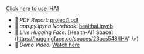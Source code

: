 [Click here to use IHA1](https://huggingface.co/spaces/23ucs548/IHA)

- 📄 *PDF Report:* [project1.pdf](project1.pdf)
- 📓 *app.py.ipynb Notebook:* [healthai.ipynb](IHA2)
- 🤖 *Live Hugging Face:* [Health-AI1 Space](https://huggingface.co/spaces/23ucs548/IHA" />)
- 🎥 *Demo Video:* [Watch here](https://drive.google.com/file/d/1BOi506_5LiNu4v7UnJXa5D2vPoI_Ihli/view?usp=drivesdk)
